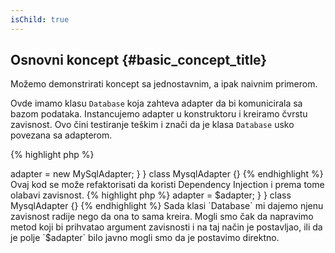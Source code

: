 ```yaml
---
isChild: true
---
```


## Osnovni koncept {#basic_concept_title}

Možemo demonstrirati koncept sa jednostavnim, a ipak naivnim primerom.

Ovde imamo klasu `Database` koja zahteva adapter da bi komunicirala sa bazom podataka. Instancujemo adapter 
u konstruktoru i kreiramo čvrstu zavisnost. Ovo čini testiranje teškim i znači da je klasa `Database` 
usko povezana sa adapterom.

{% highlight php %}
<?php
namespace Database;

class Database
{
    protected $adapter;

    public function __construct()
    {
        $this->adapter = new MySqlAdapter;
    }
}

class MysqlAdapter {}
{% endhighlight %}

Ovaj kod se može refaktorisati da koristi Dependency Injection i prema tome olabavi zavisnost.

{% highlight php %}
<?php
namespace Database;

class Database
{
    protected $adapter;

    public function __construct(MySqlAdapter $adapter)
    {
        $this->adapter = $adapter;
    }
}

class MysqlAdapter {}
{% endhighlight %}

Sada klasi `Database` mi dajemo njenu zavisnost radije nego da ona to sama kreira. Mogli smo čak da napravimo 
metod koji bi prihvatao argument zavisnosti i na taj način je postavljao, ili da je polje `$adapter` bilo 
javno mogli smo da je postavimo direktno.
